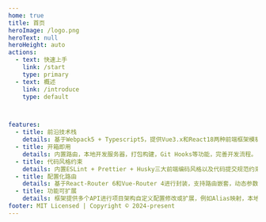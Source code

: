 ```yaml
---
home: true
title: 首页
heroImage: /logo.png
heroText: null
heroHeight: auto
actions:
  - text: 快速上手
    link: /start
    type: primary
  - text: 概述
    link: /introduce
    type: default



features:
  - title: 前沿技术栈
    details: 基于Webpack5 + Typescript5，提供Vue3.x和React18两种前端框架模板选择，并最大化统一API。
  - title: 开箱即用
    details: 内置路由，本地开发服务器，打包构建，Git Hooks等功能，完善开发流程。
  - title: 代码风格约束
    details: 内置ESLint + Prettier + Husky三大前端编码风格以及代码提交规范约束插件，保证代码风格统一以及 Git 提交规范。
  - title: 配置化路由
    details: 基于React-Router 6和Vue-Router 4进行封装，支持路由嵌套，动态参数，懒加载以及装饰校验等功能。
  - title: 功能可扩展
    details: 框架提供多个API进行项目架构自定义配置修改或扩展，例如Alias映射，本地请求代理等。
footer: MIT Licensed | Copyright © 2024-present
---
```


